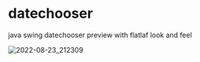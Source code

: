 # datechooser
java swing datechooser preview with flatlaf look and feel

![2022-08-23_212309](https://user-images.githubusercontent.com/58245926/186183524-96880e43-d68e-434a-bb58-da2521a95aa7.png)
